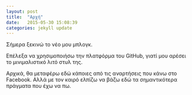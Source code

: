 ```yaml
---
layout: post
title:  "Αρχή"
date:   2015-05-30 15:08:39
categories: jekyll update
---
```

Σήμερα ξεκινώ το νέο μου μπλογκ. 

Επέλεξα να χρησιμοποιήσω την πλατφόρμα του GitHub, γιατί μου αρέσει το μινιμαλιστικό λιτό στυλ της.

Αρχικά, θα μεταφέρω εδώ κάποιες από τις αναρτήσεις που κάνω στο Facebook. Αλλά με τον καιρό ελπίζω να βάζω εδώ τα σημαντικότερα πράγματα που έχω να πω.